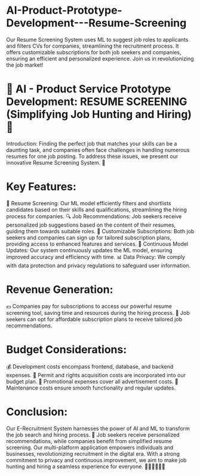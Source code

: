 # AI-Product-Prototype-Development---Resume-Screening
Our Resume Screening System uses ML to suggest job roles to applicants and filters CVs for companies, streamlining the recruitment process. It offers customizable subscriptions for both job seekers and companies, ensuring an efficient and personalized experience. Join us in revolutionizing the job market!

# 🌟 AI - Product Service Prototype Development: RESUME SCREENING (Simplifying Job Hunting and Hiring) 🌟
Introduction:
Finding the perfect job that matches your skills can be a daunting task, and companies often face challenges in handling numerous resumes for one job posting. To address these issues, we present our innovative Resume Screening System. 🎯

# Key Features:
📝 Resume Screening: Our ML model efficiently filters and shortlists candidates based on their skills and qualifications, streamlining the hiring process for companies. 🔍 Job Recommendations: Job seekers receive personalized job suggestions based on the content of their resumes, guiding them towards suitable roles. 💼 Customizable Subscriptions: Both job seekers and companies can sign up for tailored subscription plans, providing access to enhanced features and services. 🔄 Continuous Model Updates: Our system continuously updates the ML model, ensuring improved accuracy and efficiency with time. 📊 Data Privacy: We comply with data protection and privacy regulations to safeguard user information.

# Revenue Generation:
💵 Companies pay for subscriptions to access our powerful resume screening tool, saving time and resources during the hiring process. 💸 Job seekers can opt for affordable subscription plans to receive tailored job recommendations.

# Budget Considerations:
💰 Development costs encompass frontend, database, and backend expenses. 📑 Permit and rights acquisition costs are incorporated into our budget plan. 📢 Promotional expenses cover all advertisement costs. 🔧 Maintenance costs ensure smooth functionality and regular updates.

# Conclusion:
Our E-Recruitment System harnesses the power of AI and ML to transform the job search and hiring process. 🚀 Job seekers receive personalized recommendations, while companies benefit from simplified resume screening. Our multi-platform application empowers individuals and businesses, revolutionizing recruitment in the digital era. With a strong commitment to privacy and continuous improvement, we aim to make job hunting and hiring a seamless experience for everyone. 💼🔎👩‍💻👨‍💼
